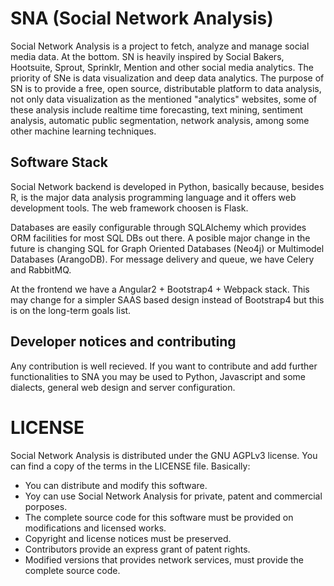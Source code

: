 # SNA (Social Network Analysis)

Social Network Analysis is a project to fetch, analyze and manage social media data. At
the bottom. SN is heavily inspired by Social Bakers, Hootsuite, Sprout,
Sprinklr, Mention and other social media analytics. The priority of SNe is data
visualization and deep data analytics. The purpose of SN is to provide a free, open
source, distributable platform to data analysis, not only data visualization as
the mentioned "analytics" websites, some of these analysis include realtime time
forecasting, text mining, sentiment analysis, automatic public segmentation,
network analysis, among some other machine learning techniques.

## Software Stack

Social Network backend is developed in Python, basically because, besides R, is
the major data analysis programming language and it offers web development
tools. The web framework choosen is Flask.

Databases are easily configurable through SQLAlchemy which provides ORM facilities
for most SQL DBs out there. A posible major change in the future is changing SQL
for Graph Oriented Databases (Neo4j) or Multimodel Databases (ArangoDB). For
message delivery and queue, we have Celery and RabbitMQ.

At the frontend we have a Angular2 + Bootstrap4 + Webpack stack. This may change
for a simpler SAAS based design instead of Bootstrap4 but this is on the long-term
goals list.

## Developer notices and contributing

Any contribution is well recieved.  If you want to contribute and add further 
functionalities to SNA you may be used to Python, Javascript and some
dialects, general web design and server configuration.

# LICENSE
Social Network Analysis is distributed under the GNU AGPLv3 license. You can
find a copy of the terms in the LICENSE file. Basically:

- You can distribute and modify this software.
- Yoy can use Social Network Analysis for private, patent and commercial
  porposes.
- The complete source code for this software must be provided on modifications
  and licensed works.
- Copyright and license notices must be preserved.
- Contributors provide an express grant of patent rights.
- Modified versions that provides network services, must provide the complete
  source code.
